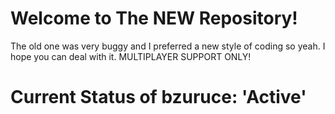 # Welcome to The NEW Repository!
The old one was very buggy and I preferred a new style of coding so yeah. I hope you can deal with it. MULTIPLAYER SUPPORT ONLY!
# Current Status of bzuruce: 'Active'
